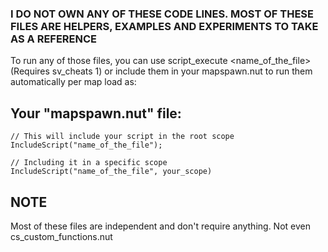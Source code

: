 ### I DO NOT OWN ANY OF THESE CODE LINES. MOST OF THESE FILES ARE HELPERS, EXAMPLES AND EXPERIMENTS TO TAKE AS A REFERENCE

To run any of those files, you can use script_execute <name_of_the_file> (Requires sv_cheats 1) or include them in your mapspawn.nut to run them automatically per map load as:
## Your "mapspawn.nut" file:
```Squirrel
// This will include your script in the root scope
IncludeScript("name_of_the_file");

// Including it in a specific scope
IncludeScript("name_of_the_file", your_scope)
```
## NOTE
Most of these files are independent and don't require anything. Not even cs_custom_functions.nut
